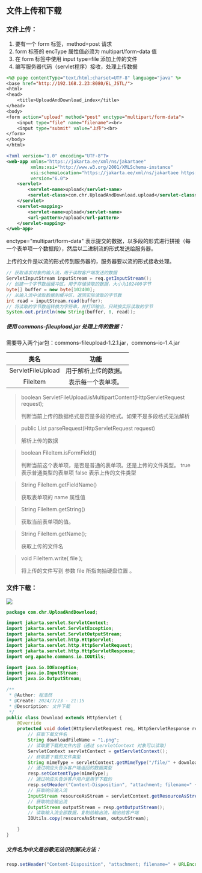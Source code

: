 ## 文件上传和下载

### 文件上传：

1. 要有一个 form 标签，method=post 请求
2. form 标签的 encType 属性值必须为 multipart/form-data 值
3. 在 form 标签中使用 input type=file 添加上传的文件
4. 编写服务器代码（servlet程序）接收，处理上传数据



```jsp
<%@ page contentType="text/html;charset=UTF-8" language="java" %>
<base href="http://192.168.2.23:8080/EL_JSTL/">
<html>
<head>
    <title>UploadAndDownload_index</title>
</head>
<body>
<form action="upload" method="post" enctype="multipart/form-data">
    <input type="file" name="filename"><br>
    <input type="submit" value="上传"><br>
</form>
</body>
</html>
```

```xml
<?xml version="1.0" encoding="UTF-8"?>
<web-app xmlns="https://jakarta.ee/xml/ns/jakartaee"
         xmlns:xsi="http://www.w3.org/2001/XMLSchema-instance"
         xsi:schemaLocation="https://jakarta.ee/xml/ns/jakartaee https://jakarta.ee/xml/ns/jakartaee/web-app_6_0.xsd"
         version="6.0">
    <servlet>
        <servlet-name>upload</servlet-name>
        <servlet-class>com.chr.UploadAndDownload.upload</servlet-class>
    </servlet>
    <servlet-mapping>
        <servlet-name>upload</servlet-name>
        <url-pattern>/upload</url-pattern>
    </servlet-mapping>
</web-app>
```

enctype="multipart/form-data" 表示提交的数据，以多段的形式进行拼接（每一个表单项一个数据段），然后以二进制流的形式发送给服务器。



上传的文件是以流的形式传到服务器的，服务器要以流的形式接收处理。

```java
// 获取请求对象的输入流，用于读取客户端发送的数据
ServletInputStream inputStream = req.getInputStream();
// 创建一个字节数组缓冲区，用于存储读取的数据，大小为102400字节
byte[] buffer = new byte[102400];
// 从输入流中读取数据到缓冲区，返回实际读取的字节数
int read = inputStream.read(buffer);
// 将读取的字节数组转换为字符串，并打印输出，只转换实际读取的字节
System.out.println(new String(buffer, 0, read));
```



##### 使用 commons-fileupload.jar 处理上传的数据：

需要导入两个jar包：commons-fileupload-1.2.1.jar，commons-io-1.4.jar

|       类名        |         功能         |
| :---------------: | :------------------: |
| ServletFileUpload | 用于解析上传的数据。 |
|     FileItem      |  表示每一个表单项。  |

> boolean ServletFileUpload.isMultipartContent(HttpServletRequest request);
>
> 判断当前上传的数据格式是否是多段的格式。如果不是多段格式无法解析

> public List <FileItem>  parseRequest(HttpServletRequest request)
>
> 解析上传的数据

>boolean FileItem.isFormField()
>
>判断当前这个表单项，是否是普通的表单项。还是上传的文件类型。
>true 表示普通类型的表单项
>false 表示上传的文件类型

>String FileItem.getFieldName()
>
>获取表单项的 name 属性值

> String FileItem.getString()
>
> 获取当前表单项的值。

>String FileItem.getName();
>
>获取上传的文件名

>void FileItem.write( file );
>
>将上传的文件写到 参数 file 所指向抽硬盘位置 。



### 文件下载：

![](https://pic.imgdb.cn/item/66bf3fc0d9c307b7e9a9ea1b.png)

```java
package com.chr.UploadAndDownload;

import jakarta.servlet.ServletContext;
import jakarta.servlet.ServletException;
import jakarta.servlet.ServletOutputStream;
import jakarta.servlet.http.HttpServlet;
import jakarta.servlet.http.HttpServletRequest;
import jakarta.servlet.http.HttpServletResponse;
import org.apache.commons.io.IOUtils;

import java.io.IOException;
import java.io.InputStream;
import java.io.OutputStream;

/**
 * @Author: 程浩然
 * @Create: 2024/7/23 - 21:15
 * @Description: 文件下载
 */
public class Download extends HttpServlet {
    @Override
    protected void doGet(HttpServletRequest req, HttpServletResponse resp) throws ServletException, IOException {
        // 获取下载文件名
        String downloadFileName = "1.png";
        // 读取要下载的文件内容（通过 servletContext 对象可以读取）
        ServletContext servletContext = getServletContext();
        // 获取要下载的文件类型
        String mimeType = servletContext.getMimeType("/file/" + downloadFileName);
        // 通过响应头告诉客户端返回的数据类型
        resp.setContentType(mimeType);
        // 通过响应头告诉客户用户是用于下载的
        resp.setHeader("Content-Disposition", "attachment; filename=" + downloadFileName);
        // 获取响应输入流
        InputStream resourceAsStream = servletContext.getResourceAsStream("/file/" + downloadFileName);
        // 获取响应输出流
        OutputStream outputStream = resp.getOutputStream();
        // 读取输入流全部数据，复制给输出流，输出给客户端
        IOUtils.copy(resourceAsStream, outputStream);

    }
}
```



##### 文件名为中文是谷歌无法识别解决方法：

```java
resp.setHeader("Content-Disposition", "attachment; filename=" + URLEncoder.encode("在.png", "UTF-8"));
```
